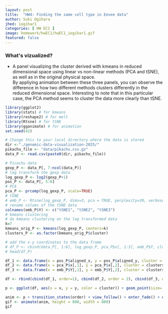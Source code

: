 ```yaml
---
layout: post
title:  "HW4: Finding the same cell type in Eevee data"
author: Suki Ogihara
jhed: iogihar1
categories: [ HW EC1 ]
image: homework/hwEC1/hwEC1_iogihar1.gif
featured: false
---
```


<!-- Create a multi-panel data visualization that includes at minimum the following components:
A panel visualizing your one cluster of interest in reduced dimensional space (PCA, tSNE, etc)
A panel visualizing your one cluster of interest in physical space
A panel visualizing differentially expressed genes for your cluster of interest
A panel visualizing one of these genes in reduced dimensional space (PCA, tSNE, etc)
A panel visualizing one of these genes in space

Describe your figure briefly so we know what you are depicting (you no longer need to use precise data visualization terms as you have been doing). Write a description to convince me that your cluster interpretation is correct. Your description may reference papers and content that allowed you to interpret your cell cluster as a particular cell-type. You must provide attribution to external resources referenced. Links are fine; formatted references are not required. You must include the entire code you used to generate the figure so that it can be reproduced.  -->

### What's vizualized?
* A panel visualizing the cluster derived with kmeans in reduced dimensional space using linear vs non-linear methods (PCA and tSNE), as well as in the original physical space.  
By appliying animation between these three panels, you can observe the difference in how two different methods clusters differently in the reduced dimensional space. Interesting to note that in this particular case, the PCA method seems to cluster the data more clearly than tSNE.


```r 
library(ggplot2)
library(stats) # for kmeans
library(reshape2) # for melt
library(Rtsne) # for tSNE
library(gganimate) # for animation
set.seed(42)

# Change this to your local directory where the data is stored
dir <-"./genomic-data-visualization-2025/"
pikachu_file <- "data/pikachu.csv.gz"
data_P <- read.csv(paste0(dir, pikachu_file))

# Picachu data
gexp_P <- data_P[, 7:ncol(data_P)]
# log transform the gexp data
log_gexp_P <- log2(gexp_P+1)
pos_P <- data_P[, 5:6]
# PCA
pca_P <- prcomp(log_gexp_P, scale=TRUE)
# tSNE
# emb_P <- Rtsne(log_gexp_P, dims=3, pca = TRUE, perplexity=30, verbose=FALSE)
# rename colums of the tSNE data
colnames(emb_P$Y) <- c("tSNE1", "tSNE2", "tSNE3")
# kmeans clustering
# do kmeans clustering on the log transformed data
k=7
kmeans_orig_P <- kmeans(log_gexp_P, centers=k)
clusters_P <- as.factor(kmeans_orig_P$cluster)

# add the x-y coordinates to the data frame
# df_P <- cbind(data_P[, 1:6], log_gexp_P, pca_P$x[, 1:3], emb_P$Y, clusters_P)
# head(df_P)

df_1 <- data.frame(x = pos_P$aligned_x, y = pos_P$aligned_y, cluster = clusters_P)
df_2 <- data.frame(x = pca_P$x[,1], y = pca_P$x[,2], cluster = clusters_P)
df_3 <- data.frame(x = emb_P$Y[,1], y = emb_P$Y[,2], cluster = clusters_P)

df <- rbind(cbind(df_1, order=1), cbind(df_2, order = 2), cbind(df_3, order = 3))

p <- ggplot(df, aes(x = x, y = y, color = cluster)) + geom_point(size=.75) # + facet_wrap(~order) + theme_minimal()

anim <- p + transition_states(order) + view_follow() + enter_fade() + exit_fade() + labs(title = 'PCA vs tSNE') + theme_minimal()
gif <- animate(anim, height = 800, width = 800)
gif
```